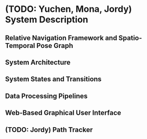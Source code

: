 # (TODO: Yuchen, Mona, Jordy) System Description

## Relative Navigation Framework and Spatio-Temporal Pose Graph

## System Architecture

## System States and Transitions

## Data Processing Pipelines

## Web-Based Graphical User Interface

## (TODO: Jordy) Path Tracker
